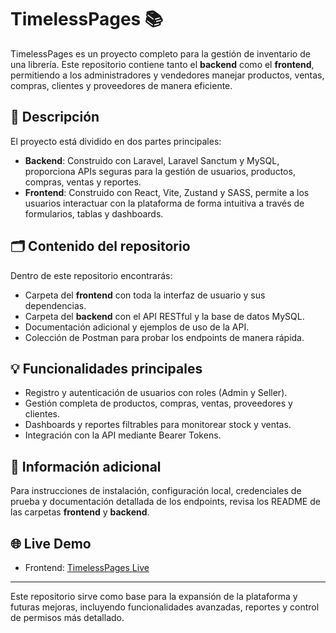 # TimelessPages 📚

TimelessPages es un proyecto completo para la gestión de inventario de una librería. Este repositorio contiene tanto el **backend** como el **frontend**, permitiendo a los administradores y vendedores manejar productos, ventas, compras, clientes y proveedores de manera eficiente.

## 🚀 Descripción

El proyecto está dividido en dos partes principales:

- **Backend**: Construido con Laravel, Laravel Sanctum y MySQL, proporciona APIs seguras para la gestión de usuarios, productos, compras, ventas y reportes.  
- **Frontend**: Construido con React, Vite, Zustand y SASS, permite a los usuarios interactuar con la plataforma de forma intuitiva a través de formularios, tablas y dashboards.

## 🗂️ Contenido del repositorio

Dentro de este repositorio encontrarás:

- Carpeta del **frontend** con toda la interfaz de usuario y sus dependencias.  
- Carpeta del **backend** con el API RESTful y la base de datos MySQL.  
- Documentación adicional y ejemplos de uso de la API.  
- Colección de Postman para probar los endpoints de manera rápida.  

## 💡 Funcionalidades principales

- Registro y autenticación de usuarios con roles (Admin y Seller).  
- Gestión completa de productos, compras, ventas, proveedores y clientes.  
- Dashboards y reportes filtrables para monitorear stock y ventas.  
- Integración con la API mediante Bearer Tokens.  

## 📌 Información adicional

Para instrucciones de instalación, configuración local, credenciales de prueba y documentación detallada de los endpoints, revisa los README de las carpetas **frontend** y **backend**.  

## 🌐 Live Demo

- Frontend: [TimelessPages Live](https://timeless-pages-product-inventory-gk.vercel.app/register)  

---

Este repositorio sirve como base para la expansión de la plataforma y futuras mejoras, incluyendo funcionalidades avanzadas, reportes y control de permisos más detallado.
